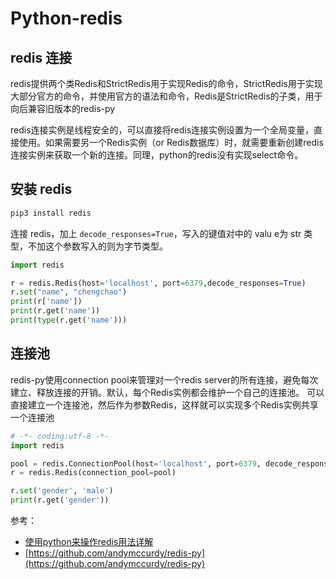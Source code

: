 # Python-redis


## redis 连接

redis提供两个类Redis和StrictRedis用于实现Redis的命令，StrictRedis用于实现大部分官方的命令，并使用官方的语法和命令，Redis是StrictRedis的子类，用于向后兼容旧版本的redis-py

redis连接实例是线程安全的，可以直接将redis连接实例设置为一个全局变量，直接使用。如果需要另一个Redis实例（or Redis数据库）时，就需要重新创建redis连接实例来获取一个新的连接。同理，python的redis没有实现select命令。

## 安装 redis

```bash
pip3 install redis
```

连接 redis，加上 `decode_responses=True`，写入的键值对中的 valu e为 str 类型，不加这个参数写入的则为字节类型。

```python
import redis

r = redis.Redis(host='localhost', port=6379,decode_responses=True)
r.set("name", "chengchao")
print(r['name'])
print(r.get('name'))
print(type(r.get('name')))
```

## 连接池

redis-py使用connection pool来管理对一个redis server的所有连接，避免每次建立、释放连接的开销。默认，每个Redis实例都会维护一个自己的连接池。
可以直接建立一个连接池，然后作为参数Redis，这样就可以实现多个Redis实例共享一个连接池

```python
# -*- coding:utf-8 -*-
import redis

pool = redis.ConnectionPool(host='localhost', port=6379, decode_responses=True)
r = redis.Redis(connection_pool=pool)

r.set('gender', 'male')
print(r.get('gender'))

```

参考：

- [使用python来操作redis用法详解](https://www.jianshu.com/p/2639549bedc8)
- [https://github.com/andymccurdy/redis-py](https://github.com/andymccurdy/redis-py)
